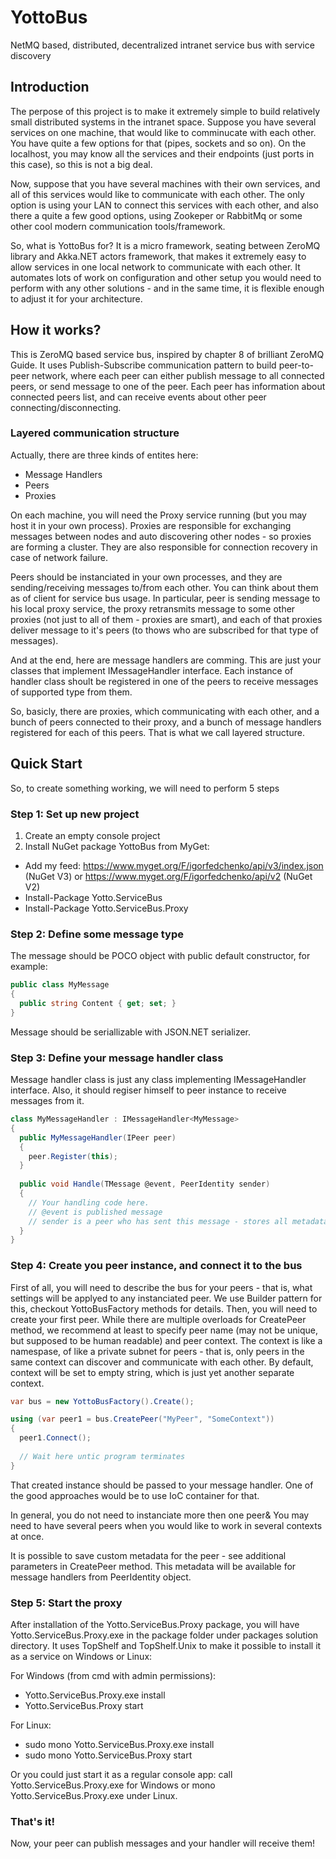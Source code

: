 # YottoBus
NetMQ based, distributed, decentralized intranet service bus with service discovery 

## Introduction
The perpose of this project is to make it extremely simple to build relatively small distributed systems in the intranet space. 
Suppose you have several services on one machine, that would like to comminucate with each other. You have quite a few options for that (pipes, sockets and so on). On the localhost, you may know all the services and their endpoints (just ports in this case), so this is not a big deal.

Now, suppose that you have several machines with their own services, and all of this services would like to communicate with each other. The only option is using your LAN to connect this services with each other, and also there a quite a few good options, using Zookeper or RabbitMq or some other cool modern communication tools/framework.

So, what is YottoBus for? It is a micro framework, seating between ZeroMQ library and Akka.NET actors framework, that makes it extremely easy to allow services in one local network to communicate with each other. It automates lots of work on configuration and other setup you would need to perform with any other solutions - and in the same time, it is flexible enough to adjust it for your architecture.

## How it works?
This is ZeroMQ based service bus, inspired by chapter 8 of brilliant ZeroMQ Guide. It uses Publish-Subscribe communication pattern to build peer-to-peer network, where each peer can either publish message to all connected peers, or send message to one of the peer. Each peer has information about connected peers list, and can receive events about other peer connecting/disconnecting.

### Layered communication structure
Actually, there are three kinds of entites here:
* Message Handlers
* Peers
* Proxies

On each machine, you will need the Proxy service running (but you may host it in your own process). Proxies are responsible for exchanging messages between nodes and auto discovering other nodes - so proxies are forming a cluster. They are also responsible for connection recovery in case of network failure. 

Peers should be instanciated in your own processes, and they are sending/receiving messages to/from each other. You can think about them as of client for service bus usage. In particular, peer is sending message to his local proxy service, the proxy retransmits message to some other proxies (not just to all of them - proxies are smart), and each of that proxies deliver message to it's peers (to thows who are subscribed for that type of messages).

And at the end, here are message handlers are comming. This are just your classes that implement IMessageHandler<MessageType> interface. Each instance of handler class shoult be registered in one of the peers to receive messages of supported type from them.

So, basicly, there are proxies, which communicating with each other, and a bunch of peers connected to their proxy, and a bunch of message handlers registered for each of this peers. That is what we call layered structure.

## Quick Start

So, to create something working, we will need to perform 5 steps

### Step 1: Set up new project
1. Create an empty console project
2. Install NuGet package YottoBus from MyGet:
* Add my feed: https://www.myget.org/F/igorfedchenko/api/v3/index.json (NuGet V3) or https://www.myget.org/F/igorfedchenko/api/v2 (NuGet V2)
* Install-Package Yotto.ServiceBus
* Install-Package Yotto.ServiceBus.Proxy

### Step 2: Define some message type

The message should be POCO object with public default constructor, for example:

```cs
public class MyMessage
{
  public string Content { get; set; }
}
```

Message should be seriallizable with JSON.NET serializer.

### Step 3: Define your message handler class

Message handler class is just any class implementing IMessageHandler<TMessage> interface. Also, it should regiser himself to peer instance to receive messages from it.

```cs
class MyMessageHandler : IMessageHandler<MyMessage>
{
  public MyMessageHandler(IPeer peer)
  {
    peer.Register(this);
  }
  
  public void Handle(TMessage @event, PeerIdentity sender)
  {
    // Your handling code here.
    // @event is published message
    // sender is a peer who has sent this message - stores all metadata of that peer
  }
}
```

### Step 4: Create you peer instance, and connect it to the bus

First of all, you will need to describe the bus for your peers - that is, what settings will be applyed to any instanciated peer. We use Builder pattern for this, checkout YottoBusFactory methods for details.
Then, you will need to create your first peer. While there are multiple overloads for CreatePeer method, we recommend at least to specify peer name (may not be unique, but supposed to be human readable) and peer context. 
The context is like a namespase, of like a private subnet for peers - that is, only peers in the same context can discover and communicate with each other. By default, context will be set to empty string, which is just yet another separate context.

```cs
var bus = new YottoBusFactory().Create();

using (var peer1 = bus.CreatePeer("MyPeer", "SomeContext"))
{
  peer1.Connect();
  
  // Wait here untic program terminates
}
```

That created instance should be passed to your message handler. One of the good approaches would be to use IoC container for that.

In general, you do not need to instanciate more then one peer& You may need to have several peers when you would like to work in several contexts at once.

It is possible to save custom metadata for the peer - see additional parameters in CreatePeer method. This metadata will be available for message handlers from PeerIdentity object.

### Step 5: Start the proxy

After installation of the Yotto.ServiceBus.Proxy package, you will have Yotto.ServiceBus.Proxy.exe in the package folder under packages solution directory. It uses TopShelf and TopShelf.Unix to make it possible to install it as a service on Windows or Linux:

For Windows (from cmd with admin permissions):
* Yotto.ServiceBus.Proxy.exe install
* Yotto.ServiceBus.Proxy start

For Linux:
* sudo mono Yotto.ServiceBus.Proxy.exe install
* sudo mono Yotto.ServiceBus.Proxy start

Or you could just start it as a regular console app: call Yotto.ServiceBus.Proxy.exe for Windows or mono Yotto.ServiceBus.Proxy.exe under Linux.

### That's it!
Now, your peer can publish messages and your handler will receive them!
